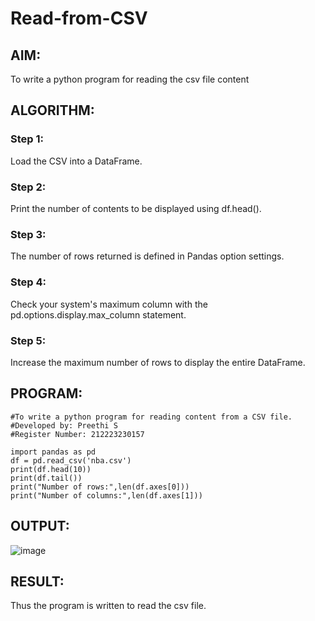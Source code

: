 # Read-from-CSV

## AIM:
To write a python program for reading the csv file content
## ALGORITHM:
### Step 1:
Load the CSV into a DataFrame.

### Step 2:
Print the number of contents to be displayed using df.head().

### Step 3:
The number of rows returned is defined in Pandas option settings.

### Step 4:
Check your system's maximum column with the pd.options.display.max_column statement.

### Step 5:
Increase the maximum number of rows to display the entire DataFrame.

## PROGRAM:
```
#To write a python program for reading content from a CSV file.
#Developed by: Preethi S
#Register Number: 212223230157

import pandas as pd
df = pd.read_csv('nba.csv')
print(df.head(10))
print(df.tail())
print("Number of rows:",len(df.axes[0]))
print("Number of columns:",len(df.axes[1]))
```
## OUTPUT:

![image](https://github.com/PreethiS647/Read-from-CSV/assets/147313372/1d338c7d-caac-4d8a-8d34-89de20434b44)

## RESULT:
Thus the program is written to read the csv file.

